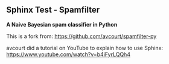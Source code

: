 ## Sphinx Test - Spamfilter
**A Naive Bayesian spam classifier in Python**

This is a fork from: https://github.com/avcourt/spamfilter-py

avcourt did a tutorial on YouTube to explain how to use Sphinx: https://www.youtube.com/watch?v=b4iFyrLQQh4
